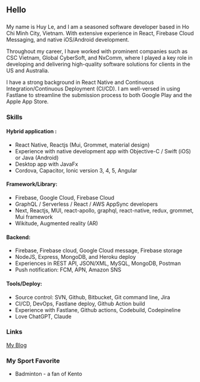 ## Hello
#####

My name is Huy Le, and I am a seasoned software developer based in Ho Chi Minh City, Vietnam. With extensive experience in React, Firebase Cloud Messaging, and native iOS/Android development.

Throughout my career, I have worked with prominent companies such as CSC Vietnam, Global CyberSoft, and NxComm, where I played a key role in developing and delivering high-quality software solutions for clients in the US and Australia.

I have a strong background in React Native and Continuous Integration/Continuous Deployment (CI/CD). I am well-versed in using Fastlane to streamline the submission process to both Google Play and the Apple App Store.


### Skills

#### Hybrid application :
- React Native, Reactjs (Mui, Grommet, material design)
- Experience with native development app with Objective-C / Swift (iOS) or Java (Android)
- Desktop app with JavaFx
- Cordova, Capacitor, Ionic version 3, 4, 5, Angular

#### Framework/Library:
* Firebase, Google Cloud, Firebase Cloud
* GraphQL / Serverless / React / AWS AppSync developers
* Next, Reactjs, MUI, react-apollo, graphql, react-native, redux, grommet, Mui framework
* Wikitude, Augmented reality (AR)

#### Backend:
* Firebase, Firebase cloud, Google Cloud message, Firebase storage
* NodeJS, Express, MongoDB, and Heroku deploy
* Experiences in REST API, JSON/XML, MySQL, MongoDB, Postman
* Push notification: FCM, APN, Amazon SNS

#### Tools/Deploy:
* Source control: SVN, Github, Bitbucket, Git command line, Jira
* CI/CD, DevOps, Fastlane deploy, Github Action build
* Experience with Fastlane, Github actions, Codebuild, Codepineline
* Love ChatGPT, Claude

### Links
[My Blog](https://www.vitinhhoangduc.com/blog)

### My Sport Favorite
* Badminton - a fan of Kento



<!--
**MichaelHuy/MichaelHuy** is a ✨ _special_ ✨ repository because its `README.md` (this file) appears on your GitHub profile.

Here are some ideas to get you started:

- 🔭 I’m currently working on ...
- 🌱 I’m currently learning ...
- 👯 I’m looking to collaborate on ...
- 🤔 I’m looking for help with ...
- 💬 Ask me about ...
- 📫 How to reach me: ...
- 😄 Pronouns: ...
- ⚡ Fun fact: ...
-->
